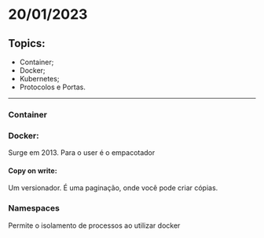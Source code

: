 # 20/01/2023  
## Topics:
  -  Container;
  -  Docker;
  - Kubernetes;
  - Protocolos e Portas.

___

### Container


### Docker:
  Surge em 2013.
  Para o user é o empacotador

  #### Copy on write: 
  Um versionador. É uma paginação, onde você pode criar cópias.

  ### Namespaces
  Permite o isolamento de processos ao utilizar docker
